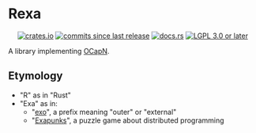 # Rexa

<p align="center">
  <a href="https://crates.io/crates/rexa"><img src="https://img.shields.io/crates/v/rexa" alt="crates.io"/></a>
  <a href="https://github.com/SignalWalker/rexa/commits/main"><img src="https://img.shields.io/github/commits-since/SignalWalker/rexa/0.1.0" alt="commits since last release"/></a>
  <a href="https://docs.rs/rexa"><img src="https://img.shields.io/docsrs/rexa" alt="docs.rs"/></a>
  <a href="https://opensource.org/licenses/lgpl-license"><img src="https://img.shields.io/crates/l/rexa" alt="LGPL 3.0 or later"/></a>
</p>

A library implementing [OCapN](https://github.com/ocapn/ocapn).

## Etymology

- "R" as in "Rust"
- "Exa" as in:
  - "[exo](https://en.wiktionary.org/wiki/exo-)", a prefix meaning "outer" or "external"
  - "[Exapunks](https://www.zachtronics.com/exapunks/)", a puzzle game about distributed programming
